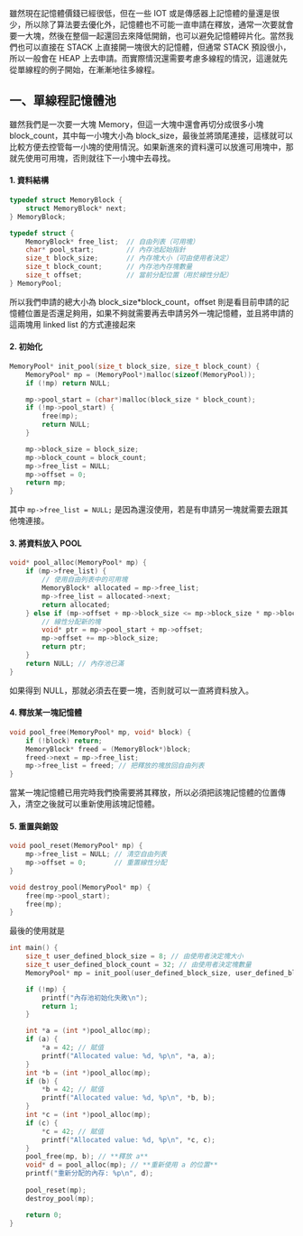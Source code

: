 雖然現在記憶體價錢已經很低，但在一些 IOT 或是傳感器上記憶體的量還是很少，所以除了算法要去優化外，記憶體也不可能一直申請在釋放，通常一次要就會要一大塊，然後在整個一起還回去來降低開銷，也可以避免記憶體碎片化。當然我們也可以直接在 STACK 上直接開一塊很大的記憶體，但通常 STACK 預設很小，所以一般會在 HEAP 上去申請。而實際情況還需要考慮多線程的情況，這邊就先從單線程的例子開始，在漸漸地往多線程。

## 一、單線程記憶體池
雖然我們是一次要一大塊 Memory，但這一大塊中還會再切分成很多小塊 block_count，其中每一小塊大小為 block_size，最後並將頭尾連接，這樣就可以比較方便去控管每一小塊的使用情況。如果新進來的資料還可以放進可用塊中，那就先使用可用塊，否則就往下一小塊中去尋找。
#### 1. 資料結構
```C
typedef struct MemoryBlock {
    struct MemoryBlock* next;
} MemoryBlock;

typedef struct {
    MemoryBlock* free_list;  // 自由列表（可用塊）
    char* pool_start;        // 內存池起始指針
    size_t block_size;       // 內存塊大小（可由使用者決定）
    size_t block_count;      // 內存池內存塊數量
    size_t offset;           // 當前分配位置（用於線性分配）
} MemoryPool;
```
所以我們申請的總大小為 block_size*block_count，offset 則是看目前申請的記憶體位置是否還足夠用，如果不夠就需要再去申請另外一塊記憶體，並且將申請的這兩塊用 linked list 的方式連接起來
#### 2. 初始化
```C
MemoryPool* init_pool(size_t block_size, size_t block_count) {
    MemoryPool* mp = (MemoryPool*)malloc(sizeof(MemoryPool));
    if (!mp) return NULL;

    mp->pool_start = (char*)malloc(block_size * block_count);
    if (!mp->pool_start) {
        free(mp);
        return NULL;
    }

    mp->block_size = block_size;
    mp->block_count = block_count;
    mp->free_list = NULL;
    mp->offset = 0;
    return mp;
}
```
其中 ```mp->free_list = NULL;``` 是因為還沒使用，若是有申請另一塊就需要去跟其他塊連接。
#### 3. 將資料放入 POOL
```C
void* pool_alloc(MemoryPool* mp) {
    if (mp->free_list) {
        // 使用自由列表中的可用塊
        MemoryBlock* allocated = mp->free_list;
        mp->free_list = allocated->next;
        return allocated;
    } else if (mp->offset + mp->block_size <= mp->block_size * mp->block_count) {
        // 線性分配新的塊
        void* ptr = mp->pool_start + mp->offset;
        mp->offset += mp->block_size;
        return ptr;
    }
    return NULL; // 內存池已滿
}
```
如果得到 NULL，那就必須去在要一塊，否則就可以一直將資料放入。
#### 4. 釋放某一塊記憶體
```C
void pool_free(MemoryPool* mp, void* block) {
    if (!block) return;
    MemoryBlock* freed = (MemoryBlock*)block;
    freed->next = mp->free_list;
    mp->free_list = freed; // 把釋放的塊放回自由列表
}
```
當某一塊記憶體已用完時我們換需要將其釋放，所以必須把該塊記憶體的位置傳入，清空之後就可以重新使用該塊記憶體。
#### 5. 重置與銷毀
```C
void pool_reset(MemoryPool* mp) {
    mp->free_list = NULL; // 清空自由列表
    mp->offset = 0;       // 重置線性分配
}

void destroy_pool(MemoryPool* mp) {
    free(mp->pool_start);
    free(mp);
}
```
最後的使用就是
```C
int main() {
    size_t user_defined_block_size = 8; // 由使用者決定塊大小
    size_t user_defined_block_count = 32; // 由使用者決定塊數量
    MemoryPool* mp = init_pool(user_defined_block_size, user_defined_block_count);

    if (!mp) {
        printf("內存池初始化失敗\n");
        return 1;
    }

    int *a = (int *)pool_alloc(mp);
    if (a) {
        *a = 42; // 賦值
        printf("Allocated value: %d, %p\n", *a, a);
    }
    int *b = (int *)pool_alloc(mp);
    if (b) {
        *b = 42; // 賦值
        printf("Allocated value: %d, %p\n", *b, b);
    }
    int *c = (int *)pool_alloc(mp);
    if (c) {
        *c = 42; // 賦值
        printf("Allocated value: %d, %p\n", *c, c);
    }
    pool_free(mp, b); // **釋放 a**
    void* d = pool_alloc(mp); // **重新使用 a 的位置**
    printf("重新分配的內存: %p\n", d);
    
    pool_reset(mp);
    destroy_pool(mp);

    return 0;
}
```

